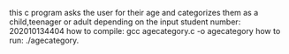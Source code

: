 this c program asks the user for their age and categorizes them as a child,teenager or adult depending on the input
student number: 202010134404
how to compile: gcc agecategory.c -o agecategory
how to run: ./agecategory.
